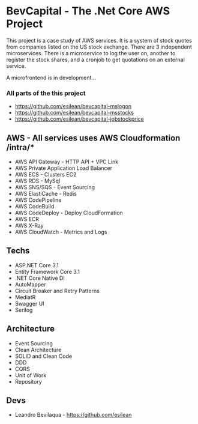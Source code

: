 # BevCapital - The .Net Core AWS Project

This project is a case study of AWS services. It is a system of stock quotes from companies listed on the US stock exchange.
There are 3 independent microservices. There is a microservice to log the user on, another to register the stock shares, and a cronjob to get quotations on an external service.

A microfrontend is in development...

### All parts of the this project

- https://github.com/esilean/bevcapital-mslogon
- https://github.com/esilean/bevcapital-msstocks
- https://github.com/esilean/bevcapital-jobstockprice

## AWS - All services uses AWS Cloudformation /intra/\*

- AWS API Gateway - HTTP API + VPC Link
- AWS Private Application Load Balancer
- AWS ECS - Clusters EC2
- AWS RDS - MySql
- AWS SNS/SQS - Event Sourcing
- AWS ElastiCache - Redis
- AWS CodePipeline
- AWS CodeBuild
- AWS CodeDeploy - Deploy CloudFormation
- AWS ECR
- AWS X-Ray
- AWS CloudWatch - Metrics and Logs

## Techs

- ASP.NET Core 3.1
- Entity Framework Core 3.1
- .NET Core Native DI
- AutoMapper
- Circuit Breaker and Retry Patterns
- MediatR
- Swagger UI
- Serilog

## Architecture

- Event Sourcing
- Clean Architecture
- SOLID and Clean Code
- DDD
- CQRS
- Unit of Work
- Repository

## Devs

- Leandro Bevilaqua - https://github.com/esilean
